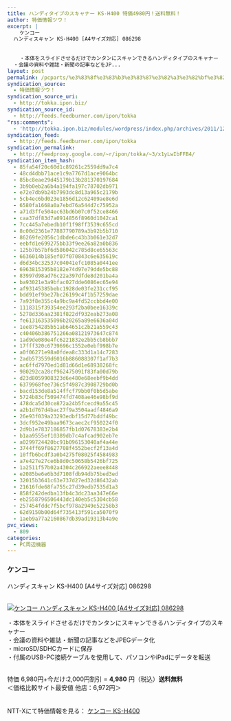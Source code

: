 ```yaml
---
title: ハンディタイプのスキャナー KS-H400 特価4980円！送料無料！
author: 特価情報ツウ！
excerpt: |
  	ケンコー
  ハンディスキャン KS-H400 [A4サイズ対応] 086298
  	
  
  	・本体をスライドさせるだけでカンタンにスキャンできるハンディタイプのスキャナー
  ・会議の資料や雑誌・新聞の記事などをJP...
layout: post
permalink: /pcparts/%e3%83%8f%e3%83%b3%e3%83%87%e3%82%a3%e3%82%bf%e3%82%a4%e3%83%97%e3%81%ae%e3%82%b9%e3%82%ad%e3%83%a3%e3%83%8a%e3%83%bc-ks-h400-%e7%89%b9%e4%be%a14980%e5%86%86%ef%bc%81%e9%80%81%e6%96%99%e7%84%a1.html
syndication_source:
  - 特価情報ツウ！
syndication_source_uri:
  - http://tokka.ipon.biz/
syndication_source_id:
  - http://feeds.feedburner.com/ipon/tokka
"rss:comments":
  - 'http://tokka.ipon.biz/modules/wordpress/index.php/archives/2011/12/27/ks-h400-4980/#comments'
syndication_feed:
  - http://feeds.feedburner.com/ipon/tokka
syndication_permalink:
  - http://feedproxy.google.com/~r/ipon/tokka/~3/x1yLwIbFFB4/
syndication_item_hash:
  - 85fa54f20c60d1c89261c2559dd9a7c4
  - 48cd4dbb71ace1c9a7767d1ace9064bc
  - 85bc8eae29d45179b13b281370197684
  - 3b9b0eb2a6b4a194fa197c78702db971
  - e72e7db9b24b7993dc8d13a965c2179b
  - 5cb4ec6bd023e1856d12c62409ae8e6d
  - 6580fa1668a0a7ebd76a544d7c75952a
  - a71d3ffe504ec63bd6b07c0f52ce8466
  - caa37df83d7a0914856f8960d1042ca1
  - 7cc445a7ebedb10f1f98ff3539c655cd
  - 8c00d2361e77887790789a3b92b5b710
  - 86269fe2056c1dbde6c43b3b061e32d7
  - eebfd1e699275bb33f9ee26a82a0b836
  - 125b7b57bf6d586042c785d8ce65563c
  - 6636014b185ef07f070843c6e635619c
  - d6d34bc32537c04041efc1085a0441ee
  - 6963815395b8182e74d97e79dde5bc88
  - 83997d98ad76c22a397dfde8d201ba4a
  - ba93021e3a9bfac027dde6086ec65e94
  - af93145385bebc1928de03fe231ccf95
  - bdd91ef9be27bc26199c4f1b57259dae
  - 7a93f8e355c4a9bc9a4fd52ccbbd4e00
  - 1118315f39354ee293f2ba0bee16339c
  - 5278d336aa2381f822df932eab273a08
  - fe613163535096b20265a89e6636a04d
  - 1ee8754285b51ab64651c2b21a559c43
  - c40406b386751266a08121973647c874
  - 1ad9de080e4fc6221832e2bb5cb8bbb7
  - 17fff320c6739696c1552e0ebf998b7e
  - a0f06271e98a0fdea8c333d1a14c7283
  - 2adb573559d6016b886088307f1af7b3
  - ac6ffd7970ed1d81d66d1e68938268fc
  - 980292ca28cf962475091f83fa00d79b
  - d23d8059908323d6e480e68eebf9b4dd
  - 6379968fee736c5f4987c3908729bd0b
  - bacd153de8a514ffcf79bb0f0b5d5abe
  - 5724b83cf509474fd7408ae46e98bf9d
  - 478dca5d30ce872a24b5fcecd9a55c45
  - a2b1d767d4bac27f9a3504aadf4846a9
  - 26e93f039a23293edbf15d77bddf49bc
  - 3dcf952e49baa9673caec2cf950224f0
  - 2d9b1e7837186857fb1d07678383e2b4
  - b1aa9555ef10389db7c4afcad902eb7e
  - a0299724420bc91b096153040af4a44e
  - 3744ff69f8627708f4552becf2f13a4d
  - 10ffb6bcdf3a0b4275f08025f4584983
  - a7e427e27ce6b8d0c50658b5426bf725
  - 1a2511f57b02a4304c266922aeee8448
  - e2085be6e6b3d7108fdb94db75bed3ed
  - 32015b3641c63e737d27ed32d86432ab
  - 21616fde68fa755c27d39edb7535d1a3
  - 858f242dedba13fb4c3dc23aa347e66e
  - eb2558796506443dc140eb5c5304cb58
  - 257454fddc7f5bcf978a2949e52258b3
  - 62d9150b00d64f735413f591ca5070f9
  - 1aeb9a77a2160867db39ad19313b4a9e
pvc_views:
  - 809
categories:
  - PC周辺機器
---
```

### ケンコー  
ハンディスキャン KS-H400 [A4サイズ対応] 086298

<div class="img-bg2 img_L">
  <a href="http://px.a8.net/svt/ejp?a8mat=ZYP6S+8IMA3E+S1Q+BWGDT&#038;a8ejpredirect=http://nttxstore.jp/_II_KE13613334" ><br /> <img border="0" alt="ケンコー ハンディスキャン KS-H400 [A4サイズ対応] 086298" src="http://i2.wp.com/image.nttxstore.jp/l2_images/K/KE/KE13613334.jpg?w=120" px" data-recalc-dims="1" /></a>
</div>

・本体をスライドさせるだけでカンタンにスキャンできるハンディタイプのスキャナー  
<a id="more-8745"></a>・会議の資料や雑誌・新聞の記事などをJPEGデータ化  
・microSD/SDHCカードに保存  
・付属のUSB-PC接続ケーブルを使用して、パソコンやiPadにデータを転送  
<br clear="all" />

特価 6,980円+今だけ:2,000円割引 = <span class="tokka-price"><strong>4,980</strong></span> 円（税込）**送料無料**  
＜価格比較サイト最安値 他店：6,972円＞

　  
NTT-Xにて特価情報を見る： <span class="fs150p"><a href="http://px.a8.net/svt/ejp?a8mat=ZYP6S+8IMA3E+S1Q+BWGDT&#038;a8ejpredirect=http://nttxstore.jp/_II_KE13613334" >ケンコー KS-H400</a></span> 

<img src="http://feeds.feedburner.com/~r/ipon/tokka/~4/x1yLwIbFFB4" height="1" width="1" title="" alt="" />